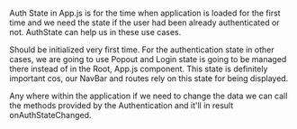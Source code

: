Auth State in App.js is for the time when application is loaded 
for the first time and we need the state if the user had been already authenticated
or not. AuthState can help us in these use cases.

Should be initialized very first time. For the authentication state in other cases,
we are going to use Popout and Login state is going to be managed there instead of in the Root,
App.js component. This state is definitely important cos, our NavBar and routes rely on this
state for being displayed.

Any where within the application if we need to change the data we can call the methods
provided by the Authentication and it'll in result onAuthStateChanged.

